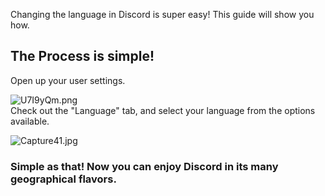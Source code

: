 <p>Changing the language in Discord is super easy! This guide will show you how.</p>
<h2>The Process is simple!</h2>
<p>Open up your user settings.</p>
<p><img src="https://support.discord.com/hc/article_attachments/115001054532/U7I9yQm.png" alt="U7I9yQm.png"><br>Check out the "Language" tab, and select your language from the options available.</p>
<p><img src="https://support.discord.com/hc/article_attachments/360058106372/Capture41.jpg" alt="Capture41.jpg"></p>
<h3>Simple as that! Now you can enjoy Discord in its many geographical flavors.</h3>